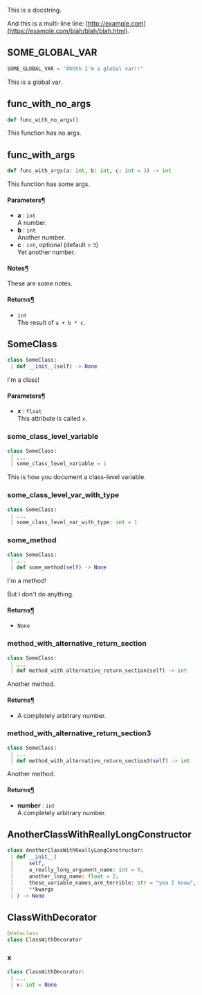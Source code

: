 This is a docstring.

And this is a multi-line line: [http://example.com](https://example.com/blah/blah/blah.html).

<a name=".scripts.tests.py2md.basic_example.SOME_GLOBAL_VAR"></a>
## SOME\_GLOBAL\_VAR

```python
SOME_GLOBAL_VAR = "Ahhhh I'm a global var!!"
```

This is a global var.

<a name=".scripts.tests.py2md.basic_example.func_with_no_args"></a>
## func\_with\_no\_args

```python
def func_with_no_args()
```

This function has no args.

<a name=".scripts.tests.py2md.basic_example.func_with_args"></a>
## func\_with\_args

```python
def func_with_args(a: int, b: int, c: int = 3) -> int
```

This function has some args.

<h4 id="func_with_args.parameters">Parameters<a class="headerlink" href="#func_with_args.parameters" title="Permanent link">&para;</a></h4>


- __a__ : `int` <br>
    A number.
- __b__ : `int` <br>
    Another number.
- __c__ : `int`, optional (default = `3`) <br>
    Yet another number.

<h4 id="func_with_args.notes">Notes<a class="headerlink" href="#func_with_args.notes" title="Permanent link">&para;</a></h4>

These are some notes.

<h4 id="func_with_args.returns">Returns<a class="headerlink" href="#func_with_args.returns" title="Permanent link">&para;</a></h4>


- `int` <br>
    The result of `a + b * c`.

<a name=".scripts.tests.py2md.basic_example.SomeClass"></a>
## SomeClass

```python
class SomeClass:
 | def __init__(self) -> None
```

I'm a class!

<h4 id="someclass.parameters">Parameters<a class="headerlink" href="#someclass.parameters" title="Permanent link">&para;</a></h4>


- __x__ : `float` <br>
    This attribute is called `x`.

<a name=".scripts.tests.py2md.basic_example.SomeClass.some_class_level_variable"></a>
### some\_class\_level\_variable

```python
class SomeClass:
 | ...
 | some_class_level_variable = 1
```

This is how you document a class-level variable.

<a name=".scripts.tests.py2md.basic_example.SomeClass.some_class_level_var_with_type"></a>
### some\_class\_level\_var\_with\_type

```python
class SomeClass:
 | ...
 | some_class_level_var_with_type: int = 1
```

<a name=".scripts.tests.py2md.basic_example.SomeClass.some_method"></a>
### some\_method

```python
class SomeClass:
 | ...
 | def some_method(self) -> None
```

I'm a method!

But I don't do anything.

<h4 id="some_method.returns">Returns<a class="headerlink" href="#some_method.returns" title="Permanent link">&para;</a></h4>


- `None` <br>

<a name=".scripts.tests.py2md.basic_example.SomeClass.method_with_alternative_return_section"></a>
### method\_with\_alternative\_return\_section

```python
class SomeClass:
 | ...
 | def method_with_alternative_return_section(self) -> int
```

Another method.

<h4 id="method_with_alternative_return_section.returns">Returns<a class="headerlink" href="#method_with_alternative_return_section.returns" title="Permanent link">&para;</a></h4>


- A completely arbitrary number. <br>

<a name=".scripts.tests.py2md.basic_example.SomeClass.method_with_alternative_return_section3"></a>
### method\_with\_alternative\_return\_section3

```python
class SomeClass:
 | ...
 | def method_with_alternative_return_section3(self) -> int
```

Another method.

<h4 id="method_with_alternative_return_section3.returns">Returns<a class="headerlink" href="#method_with_alternative_return_section3.returns" title="Permanent link">&para;</a></h4>


- __number__ : `int` <br>
    A completely arbitrary number.

<a name=".scripts.tests.py2md.basic_example.AnotherClassWithReallyLongConstructor"></a>
## AnotherClassWithReallyLongConstructor

```python
class AnotherClassWithReallyLongConstructor:
 | def __init__(
 |     self,
 |     a_really_long_argument_name: int = 0,
 |     another_long_name: float = 2,
 |     these_variable_names_are_terrible: str = "yea I know",
 |     **kwargs
 | ) -> None
```

<a name=".scripts.tests.py2md.basic_example.ClassWithDecorator"></a>
## ClassWithDecorator

```python
@dataclass
class ClassWithDecorator
```

<a name=".scripts.tests.py2md.basic_example.ClassWithDecorator.x"></a>
### x

```python
class ClassWithDecorator:
 | ...
 | x: int = None
```

